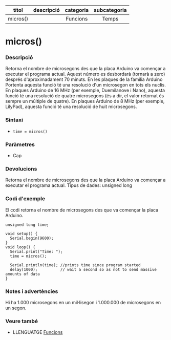 
| títol | descripció   | categoria  | subcategoria        |
| :---: | :----------: | :--------: | :-----------------: |
| micros() | | Funcions | Temps |

# micros()

### Descripció

Retorna el nombre de microsegons des que la placa Arduino va començar a executar el programa actual. Aquest número es desbordarà (tornarà a zero) després d'aproximadament 70 minuts. En les plaques de la família Arduino Portenta aquesta funció té una resolució d'un microsegon en tots els nuclis. En plaques Arduino de 16 MHz (per exemple, Duemilanove i Nano), aquesta funció té una resolució de quatre microsegons (és a dir, el valor retornat és sempre un múltiple de quatre). En plaques Arduino de 8 MHz (per exemple, LilyPad), aquesta funció té una resolució de huit microsegons.

### Sintaxi

* `time = micros()`

### Paràmetres

* Cap

### Devolucions

Retorna el nombre de microsegons des que la placa Arduino va començar a executar el programa actual. Tipus de dades: unsigned long

### Codi d'exemple

El codi retorna el nombre de microsegons des que va començar la placa Arduino.

```
unsigned long time;

void setup() {
  Serial.begin(9600);
}
void loop() {
  Serial.print("Time: ");
  time = micros();

  Serial.println(time); //prints time since program started
  delay(1000);          // wait a second so as not to send massive amounts of data
}
```

### Notes i advertències

Hi ha 1.000 microsegons en un mil·lisegon i 1.000.000 de microsegons en un segon.

### Veure també

* LLENGUATGE [Funcions](../Funcions.md)
